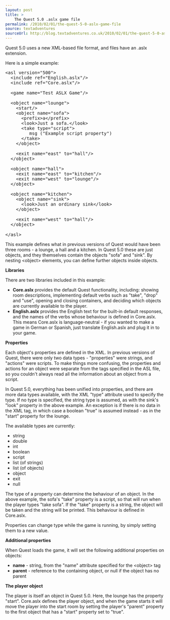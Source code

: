 ```yaml
---
layout: post
title: >
    The Quest 5.0 .aslx game file
permalink: /2010/02/01/the-quest-5-0-aslx-game-file
source: textadventures
sourceUrl: http://blog.textadventures.co.uk/2010/02/01/the-quest-5-0-aslx-game-file/
---
```

Quest 5.0 uses a new XML-based file format, and files have an .aslx extension.

Here is a simple example:
<pre>
&lt;asl version="500"&gt;
  &lt;include ref="English.aslx"/&gt;
  &lt;include ref="Core.aslx"/&gt;

  &lt;game name="Test ASLX Game"/&gt;

  &lt;object name="lounge"&gt;
    &lt;start/&gt;
    &lt;object name="sofa"&gt;
      &lt;prefix&gt;a&lt;/prefix&gt;
      &lt;look&gt;Just a sofa.&lt;/look&gt;
      &lt;take type="script"&gt;
         msg ("Example script property")
      &lt;/take&gt;
    &lt;/object&gt;

    &lt;exit name="east" to="hall"/&gt;
  &lt;/object&gt;

  &lt;object name="hall"&gt;
    &lt;exit name="east" to="kitchen"/&gt;
    &lt;exit name="west" to="lounge"/&gt;
  &lt;/object&gt;

  &lt;object name="kitchen"&gt;
    &lt;object name="sink"&gt;
      &lt;look&gt;Just an ordinary sink&lt;/look&gt;
    &lt;/object&gt;

    &lt;exit name="west" to="hall"/&gt;
  &lt;/object&gt;

&lt;/asl&gt;
</pre>

<p>This example defines what in previous versions of Quest would have been three rooms - a lounge, a hall and a kitchen. In Quest 5.0 these are just objects, and they themselves contain the objects "sofa" and "sink". By nesting &lt;object&gt; elements, you can define further objects inside objects.</p>
<p><strong>Libraries</strong></p>
<p>There are two libraries included in this example:</p>

<ul>
	<li><b>Core.aslx</b> provides the default Quest functionality, including: showing room descriptions, implementing default verbs such as "take", "drop" and "use", opening and closing containers, and deciding which objects are currently available to the player.</li>
	<li><b>English.aslx</b> provides the English text for the built-in default responses, and the names of the verbs whose behaviour is defined in Core.aslx. This means Core.aslx is language-neutral - if you wanted to make a game in German or Spanish, just translate English.aslx and plug it in to your game.</li>
</ul>
<p><strong>Properties</strong></p>
<p>Each object's properties are defined in the XML. In previous versions of Quest, there were only two data types - "properties" were strings, and "actions" were scripts. To make things more confusing, the properties and actions for an object were separate from the tags specified in the ASL file, so you couldn't always read all the information about an object from a script.</p>
<p>In Quest 5.0, everything has been unified into properties, and there are more data types available, with the XML "type" attribute used to specify the type. If no type is specified, the string type is assumed, as with the sink's "look" property in the above example. An exception is if there is no data in the XML tag, in which case a boolean "true" is assumed instead - as in the "start" property for the lounge.</p>
<p>The available types are currently:</p>

<ul>
	<li>string</li>
	<li>double</li>
	<li>int</li>
	<li>boolean</li>
	<li>script</li>
	<li>list (of strings)</li>
	<li>list (of objects)</li>
	<li>object</li>
	<li>exit</li>
	<li>null</li>
</ul>

<p>The type of a property can determine the behaviour of an object. In the above example, the sofa's "take" property is a script, so that will run when the player types "take sofa". If the "take" property is a string, the object will be taken and the string will be printed. This behaviour is defined in Core.aslx.</p>

<p>Properties can change type while the game is running, by simply setting them to a new value.</p>

<p><b>Additional properties</b></p>

When Quest loads the game, it will set the following additional properties on objects:

<ul>
<li><b>name</b> - string, from the "name" attribute specified for the &lt;object&gt; tag</li>
<li><b>parent</b> - reference to the containing object, or null if the object has no parent</li>
</ul>

<p><b>The player object</b></p>

<p>The player is itself an object in Quest 5.0. Here, the lounge has the property "start". Core.aslx defines the player object, and when the game starts it will move the player into the start room by setting the player's "parent" property to the first object that has a "start" property set to "true".
